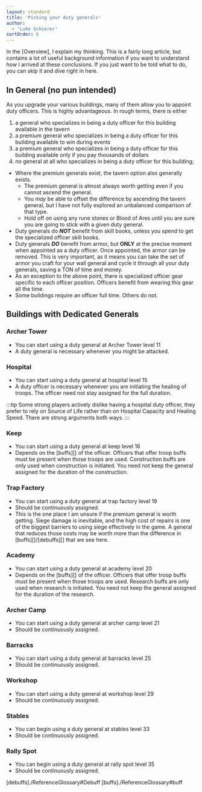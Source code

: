 ```yaml
---
layout: standard
title: 'Picking your duty generals'
author:
  - 'Luke Schierer'
sortOrder: 6
---
```



<aside class="note">
In the [Overview], I explain my thinking. This is a fairly long article, but
contains a lot of useful background information if you want to understand how
I arrived at these conclusions. If you just want to be told what to do, you
can skip it and dive right in here.

[Overview]: ./overview

</aside>

## In General (no pun intended)

As you upgrade your various buildings, many of them allow you to appoint duty
officers. This is highly advantageous. In rough terms, there is either

1. a general who specializes in being a duty officer for this building available in the tavern
1. a premium general who specializes in being a duty officer for this building available to win during events
1. a premium general who specializes in being a duty officer for this building available only if you pay thousands of dollars
1. no general at all who specializes in being a duty officer for this building;

- Where the premium generals exist, the tavern option also generally exists.
  - The premium general is almost always worth getting even if you cannot ascend the general.
  - You _may_ be able to offset the difference by ascending the tavern general,
    but I have not fully explored an unbalanced comparison of that type.
  - Hold off on using any rune stones or Blood of Ares until you are sure you
    are going to stick with a given duty general.
- Duty generals do _**NOT**_ benefit from skill books, unless you spend to get the specialized officer skill books.
- Duty generals _**DO**_ benefit from armor, but **ONLY** at the precise moment
  when appointed as a duty officer. Once appointed, the armor can be removed.
  This is very important, as it means you can take the set of armor you craft
  for your wall general and cycle it through all your duty generals, saving a
  TON of time and money.
- As an exception to the above point, there is specialized officer gear specific to each officer position.  Officers
  benefit from wearing this gear all the time.
- Some buildings require an officer full time. Others do not.

## Buildings with Dedicated Generals

### Archer Tower

- You can start using a duty general at Archer Tower level 11
- A duty general is necessary whenever you might be attacked.

### Hospital

- You can start using a duty general at hospital level 15
- A duty officer is necessary whenever you are initiating the healing of
  troops. The officer need not stay assigned for the full duration.

:::tip
Some strong players actively dislike having a hospital duty officer, they
prefer to rely on Source of Life rather than on Hospital Capacity and Healing
Speed. There are strong arguments both ways.
:::

### Keep

- You can start using a duty general at keep level 16
- Depends on the [buffs][] of the officer. Officers that offer troop buffs must be
  present when those troops are used. Construction buffs are only used when
  construction is initiated. You need not keep the general assigned for the
  duration of the construction.

### Trap Factory

- You can start using a duty general at trap factory level 19
- Should be continuously assigned.
- This is the one place I am unsure if the premium general is worth getting.
  Siege damage is inevitable, and the high cost of repairs is one of the
  biggest barriers to using siege effectively in the game. A general that
  reduces those costs may be worth more than the difference in
  [buffs][]/[debuffs][] that we see here.

### Academy

- You can start using a duty general at academy level 20
- Depends on the [buffs][] of the officer. Officers that offer troop buffs must be
  present when those troops are used. Research buffs are only used when
  research is initiated. You need not keep the general assigned for the
  duration of the research.

### Archer Camp

- You can start using a duty general at archer camp level 21
- Should be continuously assigned.

### Barracks

- You can start using a duty general at barracks level 25
- Should be continuously assigned.

### Workshop

- You can start using a duty general at workshop level 29
- Should be continuously assigned.

### Stables

- You can begin using a duty general at stables level 33
- Should be continuously assigned.

### Rally Spot

- You can begin using a duty general at rally spot level 35
- Should be continuously assigned.

[debuffs]./ReferenceGlossary#Debuff
[buffs]./ReferenceGlossary#buff

